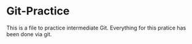 # Git-Practice

This is a file to practice intermediate Git. Everything for this pratice has been done via git.